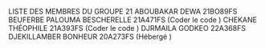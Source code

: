 LISTE DES MEMBRES DU GROUPE 21
ABOUBAKAR DEWA 21BO89FS
BEUFERBE PALOUMA BESCHERELLE 21A471FS    (Coder le code )
CHEKANE THÉOPHILE 21A393FS  (Coder le code )
DJRMAILA GODKEO 22A368FS
DJEKILLAMBER BONHEUR 20A273FS     (Hébergé )
 
